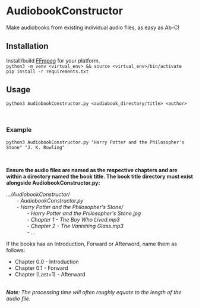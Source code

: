 # AudiobookConstructor
Make audiobooks from existing individual audio files, as easy as Ab-C!


## Installation
Install/build [FFmpeg](https://ffmpeg.org) for your platform.<br>
`python3 -m venv <virtual_env> && source <virtual_env>/bin/activate`<br>
`pip install -r requirements.txt`<br>

## Usage

`python3 AudiobookConstructor.py <audiobook_directory/title> <author>`

<br>

### Example

`python3 AudiobookConstructor.py "Harry Potter and the Philosopher's Stone" "J. K. Rowling"`

<br>

**Ensure the audio files are named as the respective chapters and are within a directory named the book title. The book title directory must exist alongside AudiobookConstructor.py:**

_.../AudiobookConstructor/_<br>
&emsp;&emsp;- _AudiobookConstructor.py_<br>
&emsp;&emsp;- _Harry Potter and the Philosopher's Stone/_<br>
&emsp;&emsp;&emsp;&emsp;- _Harry Potter and the Philosopher's Stone.jpg_<br>
&emsp;&emsp;&emsp;&emsp;- _Chapter 1 - The Boy Who Lived.mp3_<br>
&emsp;&emsp;&emsp;&emsp;- _Chapter 2 - The Vanishing Glass.mp3_<br>
&emsp;&emsp;&emsp;&emsp;- _..._<br>

If the books has an Introduction, Forward or Afterword, name them as follows:
* Chapter 0.0 - Introduction
* Chapter 0.1 - Forward
* Chapter (Last+1) - Afterward
<br><br>

_**Note**: The processing time will often roughly equate to the length of the audio file._